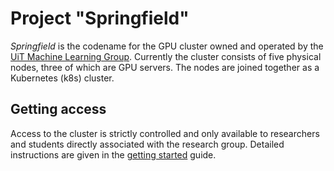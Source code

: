 # Project "Springfield"

_Springfield_ is the codename for the GPU cluster owned and operated by the
[UiT Machine Learning Group](https://machine-learning.uit.no). Currently the
cluster consists of five physical nodes, three of which are GPU servers.
The nodes are joined together as a Kubernetes (k8s) cluster.

## Getting access

Access to the cluster is strictly controlled and only available to researchers
and students directly associated with the research group. Detailed instructions
are given in the [getting started][getting-started] guide.

[getting-started]: https://uitml.github.io/springfield/getting-started.html
